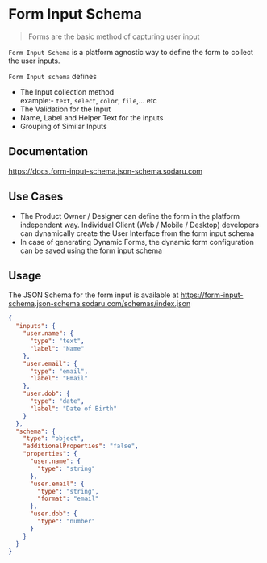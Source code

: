 # Form Input Schema

> Forms are the basic method of capturing user input

`Form Input Schema` is a platform agnostic way to define the form to collect the user inputs.

`Form Input schema` defines

- The Input collection method  
   example:- `text`, `select`, `color`, `file`,... etc
- The Validation for the Input
- Name, Label and Helper Text for the inputs
- Grouping of Similar Inputs

## Documentation

https://docs.form-input-schema.json-schema.sodaru.com

## Use Cases

- The Product Owner / Designer can define the form in the platform independent way. Individual Client (Web / Mobile / Desktop) developers can dynamically create the User Interface from the form input schema
- In case of generating Dynamic Forms, the dynamic form configuration can be saved using the form input schema

## Usage

The JSON Schema for the form input is available at https://form-input-schema.json-schema.sodaru.com/schemas/index.json

```json
{
  "inputs": {
    "user.name": {
      "type": "text",
      "label": "Name"
    },
    "user.email": {
      "type": "email",
      "label": "Email"
    },
    "user.dob": {
      "type": "date",
      "label": "Date of Birth"
    }
  },
  "schema": {
    "type": "object",
    "additionalProperties": "false",
    "properties": {
      "user.name": {
        "type": "string"
      },
      "user.email": {
        "type": "string",
        "format": "email"
      },
      "user.dob": {
        "type": "number"
      }
    }
  }
}
```
